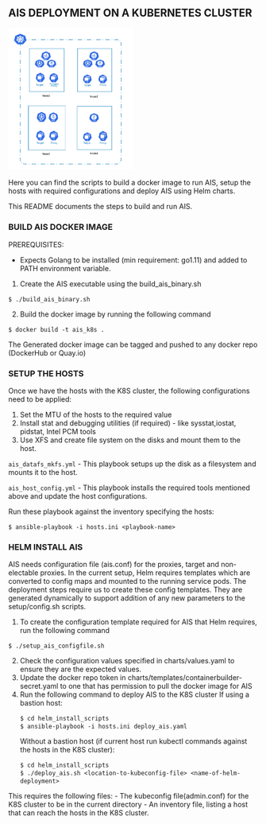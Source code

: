## AIS DEPLOYMENT ON A KUBERNETES CLUSTER
<img src="../../../docs/images/ais_prod_k8s_arch.png" width="50%" >

Here you can find the scripts to build a docker image to run AIS, setup the hosts with required configurations and deploy AIS using Helm charts.

This README documents the steps to build and run AIS.

### BUILD AIS DOCKER IMAGE

PREREQUISITES:
- Expects Golang to be installed (min requirement: go1.11) and added to PATH environment variable.

1. Create the AIS executable using the build_ais_binary.sh
```
$ ./build_ais_binary.sh
```
2. Build the docker image by running the following command
```
$ docker build -t ais_k8s .
```

The Generated docker image can be tagged and pushed to any docker repo (DockerHub or Quay.io)

### SETUP THE HOSTS

 Once we have the hosts with the K8S cluster, the following configurations need to be applied:
 1. Set the MTU of the hosts to the required value
 2. Install stat and debugging utilities (if required) - like sysstat,iostat, pidstat, Intel PCM tools
 3. Use XFS and create file system on the disks and mount them to the host.
 
 `ais_datafs_mkfs.yml` - This playbook setups up the disk as a filesystem and mounts it to the host.

 `ais_host_config.yml` - This playbook installs the required tools mentioned above and update the host configurations.

 Run these playbook against the inventory specifying the hosts:
 ```
 $ ansible-playbook -i hosts.ini <playbook-name>
 ```
 
 
### HELM INSTALL AIS

AIS needs configuration file (ais.conf) for the proxies, target and non-electable proxies. 
In the current setup, Helm requires templates which are converted to config maps and mounted to the running service pods.
The deployment steps require us to create these config templates. They are generated dynamically to support addition of any new parameters to the setup/config.sh scripts.

 1. To create the configuration template required for AIS that Helm requires, run the following command
 ```
 $ ./setup_ais_configfile.sh
 ```
 2. Check the configuration values specified in charts/values.yaml to ensure they are the expected values.
 3. Update the docker repo token in charts/templates/containerbuilder-secret.yaml to one that has permission to pull the docker image for AIS
 4. Run the following command to deploy AIS to the K8S cluster 
    If using a bastion host:
    ```
    $ cd helm_install_scripts
    $ ansible-playbook -i hosts.ini deploy_ais.yaml
    ```
    Without a bastion host (if current host run kubectl commands against the hosts in the K8S cluster):
    ```
    $ cd helm_install_scripts
    $ ./deploy_ais.sh <location-to-kubeconfig-file> <name-of-helm-deployment> 
    ```

 This requires the following files:
    - The kubeconfig file(admin.conf) for the K8S cluster to be in the current directory
    - An inventory file, listing a host that can reach the hosts in the K8S cluster.
